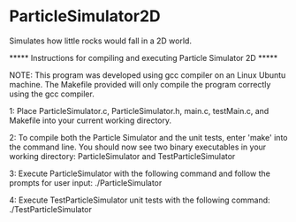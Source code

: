 # ParticleSimulator2D

Simulates how little rocks would fall in a 2D world. 

***** Instructions for compiling and executing Particle Simulator 2D *****

NOTE: This program was developed using gcc compiler on an Linux Ubuntu machine. The Makefile provided will only compile the program correctly using the gcc compiler.

1: Place ParticleSimulator.c, ParticleSimulator.h, main.c, testMain.c, and Makefile into your current working directory.

2: To compile both the Particle Simulator and the unit tests, enter 'make' into the command line. You should now see two binary executables in your working directory: ParticleSimulator and TestParticleSimulator

3: Execute ParticleSimulator with the following command and follow the prompts for user input: ./ParticleSimulator 

4: Execute TestParticleSimulator unit tests with the following command: ./TestParticleSimulator
